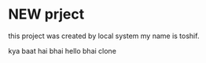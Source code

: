# NEW prject 

this project was created by local system
my name is toshif.


kya baat hai bhai hello bhai clone